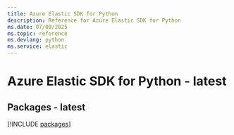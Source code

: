 ```yaml
---
title: Azure Elastic SDK for Python
description: Reference for Azure Elastic SDK for Python
ms.date: 07/09/2025
ms.topic: reference
ms.devlang: python
ms.service: elastic
---
```

# Azure Elastic SDK for Python - latest
## Packages - latest
[!INCLUDE [packages](elastic-index.md)]